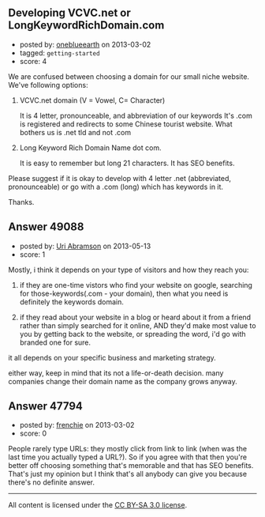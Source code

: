 ## Developing VCVC.net or LongKeywordRichDomain.com

- posted by: [oneblueearth](https://stackexchange.com/users/-1/25040-oneblueearth) on 2013-03-02
- tagged: `getting-started`
- score: 4

We are confused between choosing a domain for our small niche website. We've following options:

1. VCVC.net domain (V = Vowel,  C= Character) 

   It is 4 letter, pronounceable, and abbreviation of our keywords 
   It's .com is registered and redirects to some Chinese tourist website.
   What bothers us is .net tld and not .com

2. Long Keyword Rich Domain Name dot com.

   It is easy to remember but long 21 characters. It has SEO benefits.

Please suggest if it is okay to develop with 4 letter .net (abbreviated, pronounceable) or go with a .com (long) which has keywords in it.

Thanks.
   


## Answer 49088

- posted by: [Uri Abramson](https://stackexchange.com/users/-1/26145-uri-abramson) on 2013-05-13
- score: 1

Mostly, i think it depends on your type of visitors and how they reach you:

1. if they are one-time vistors who find your website on google, searching for those-keywords(.com - your domain), then what you need is definitely the keywords domain.

2. if they read about your website in a blog or heard about it from a friend rather than simply searched for it online, AND they'd make most value to you by getting back to the website, or spreading the word, i'd go with branded one for sure.

it all depends on your specific business and marketing strategy.

either way, keep in mind that its not a life-or-death decision. many companies change their domain name as the company grows anyway.






## Answer 47794

- posted by: [frenchie](https://stackexchange.com/users/-1/15155-frenchie) on 2013-03-02
- score: 0

People rarely type URLs: they mostly click from link to link (when was the last time you actually typed a URL?). So if you agree with that then you're better off choosing something that's memorable and that has SEO benefits. That's just my opinion but I think that's all anybody can give you because there's no definite answer.



---

All content is licensed under the [CC BY-SA 3.0 license](https://creativecommons.org/licenses/by-sa/3.0/).
